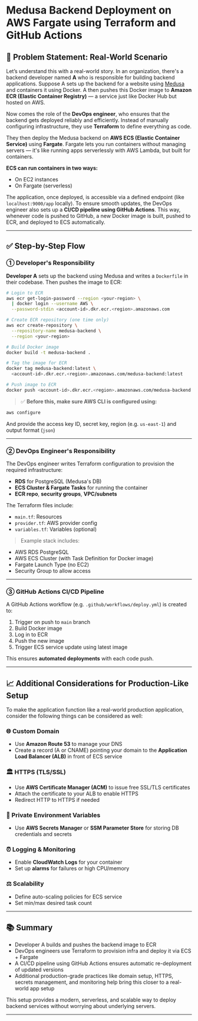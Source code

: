 # Medusa Backend Deployment on AWS Fargate using Terraform and GitHub Actions

## 📄 Problem Statement: Real-World Scenario

Let’s understand this with a real-world story. In an organization, there's a backend developer named **A** who is responsible for building backend applications. Suppose A sets up the backend for a website using [Medusa](https://medusajs.com/) and containers it using Docker. A then pushes this Docker image to **Amazon ECR (Elastic Container Registry)** — a service just like Docker Hub but hosted on AWS.

Now comes the role of the **DevOps engineer**, who ensures that the backend gets deployed reliably and efficiently. Instead of manually configuring infrastructure, they use **Terraform** to define everything as code.

They then deploy the Medusa backend on **AWS ECS (Elastic Container Service)** using **Fargate**. Fargate lets you run containers without managing servers — it's like running apps serverlessly with AWS Lambda, but built for containers.

**ECS can run containers in two ways:**

- On EC2 instances
- On Fargate (serverless)

The application, once deployed, is accessible via a defined endpoint (like `localhost:9000/app` locally). To ensure smooth updates, the DevOps engineer also sets up a **CI/CD pipeline using GitHub Actions**. This way, whenever code is pushed to GitHub, a new Docker image is built, pushed to ECR, and deployed to ECS automatically.

---

## ✅ Step-by-Step Flow

### ① Developer's Responsibility

**Developer A** sets up the backend using Medusa and writes a `Dockerfile` in their codebase. Then pushes the image to ECR:

```bash
# Login to ECR
aws ecr get-login-password --region <your-region> \
  | docker login --username AWS \
  --password-stdin <account-id>.dkr.ecr.<region>.amazonaws.com

# Create ECR repository (one time only)
aws ecr create-repository \
  --repository-name medusa-backend \
  --region <your-region>

# Build Docker image
docker build -t medusa-backend .

# Tag the image for ECR
docker tag medusa-backend:latest \
  <account-id>.dkr.ecr.<region>.amazonaws.com/medusa-backend:latest

# Push image to ECR
docker push <account-id>.dkr.ecr.<region>.amazonaws.com/medusa-backend:latest
```

> ✅ **Before this, make sure AWS CLI is configured using:**

```bash
aws configure
```

And provide the access key ID, secret key, region (e.g. `us-east-1`) and output format (`json`)

---

### ② DevOps Engineer's Responsibility

The DevOps engineer writes Terraform configuration to provision the required infrastructure:

- **RDS** for PostgreSQL (Medusa's DB)
- **ECS Cluster & Fargate Tasks** for running the container
- **ECR repo**, **security groups**, **VPC/subnets**

The Terraform files include:

- `main.tf`: Resources
- `provider.tf`: AWS provider config
- `variables.tf`: Variables (optional)

> Example stack includes:

- AWS RDS PostgreSQL
- AWS ECS Cluster (with Task Definition for Docker image)
- Fargate Launch Type (no EC2)
- Security Group to allow access

---

### ③ GitHub Actions CI/CD Pipeline

A GitHub Actions workflow (e.g. `.github/workflows/deploy.yml`) is created to:

1. Trigger on push to `main` branch
2. Build Docker image
3. Log in to ECR
4. Push the new image
5. Trigger ECS service update using latest image

This ensures **automated deployments** with each code push.

---

## 📈 Additional Considerations for Production-Like Setup

To make the application function like a real-world production application, consider the following things can be considered as well:

### 🌐 Custom Domain

- Use **Amazon Route 53** to manage your DNS
- Create a record (A or CNAME) pointing your domain to the **Application Load Balancer (ALB)** in front of ECS service

### 🏛 HTTPS (TLS/SSL)

- Use **AWS Certificate Manager (ACM)** to issue free SSL/TLS certificates
- Attach the certificate to your ALB to enable HTTPS
- Redirect HTTP to HTTPS if needed

### 🚫 Private Environment Variables

- Use **AWS Secrets Manager** or **SSM Parameter Store** for storing DB credentials and secrets

### ⏰ Logging & Monitoring

- Enable **CloudWatch Logs** for your container
- Set up **alarms** for failures or high CPU/memory

### ⚖️ Scalability

- Define auto-scaling policies for ECS service
- Set min/max desired task count

---

## 📚 Summary

- Developer A builds and pushes the backend image to ECR
- DevOps engineers use Terraform to provision infra and deploy it via ECS + Fargate
- A CI/CD pipeline using GitHub Actions ensures automatic re-deployment of updated versions
- Additional production-grade practices like domain setup, HTTPS, secrets management, and monitoring help bring this closer to a real-world app setup

This setup provides a modern, serverless, and scalable way to deploy backend services without worrying about underlying servers.

---



